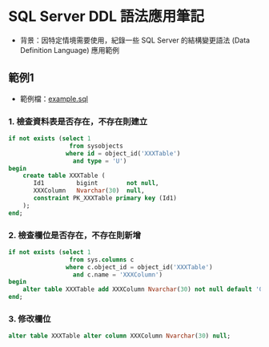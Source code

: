 # SQL Server DDL 語法應用筆記

- 背景：因特定情境需要使用，紀錄一些 SQL Server 的結構變更語法 (Data Definition Language) 應用範例

## 範例1

- 範例檔：[example.sql](example.sql)

### 1. 檢查資料表是否存在，不存在則建立

```sql
if not exists (select 1
                 from sysobjects
                where id = object_id('XXXTable')
                  and type = 'U')
begin
    create table XXXTable (
       Id1         bigint        not null,
       XXXColumn   Nvarchar(30)  null,
       constraint PK_XXXTable primary key (Id1)
    );
end;
```

### 2. 檢查欄位是否存在，不存在則新增

```sql
if not exists (select 1 
                 from sys.columns c 
                where c.object_id = object_id('XXXTable') 
                  and c.name = 'XXXColumn')
begin
    alter table XXXTable add XXXColumn Nvarchar(30) not null default '0';
end;
```

### 3. 修改欄位
```sql
alter table XXXTable alter column XXXColumn Nvarchar(30) null;
```